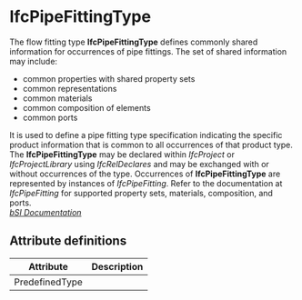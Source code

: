 IfcPipeFittingType
==================
The flow fitting type **IfcPipeFittingType** defines commonly shared
information for occurrences of pipe fittings. The set of shared information
may include:  
  
* common properties with shared property sets  
* common representations  
* common materials  
* common composition of elements  
* common ports  
  
It is used to define a pipe fitting type specification indicating the specific
product information that is common to all occurrences of that product type.
The **IfcPipeFittingType** may be declared within _IfcProject_ or
_IfcProjectLibrary_ using _IfcRelDeclares_ and may be exchanged with or
without occurrences of the type. Occurrences of **IfcPipeFittingType** are
represented by instances of _IfcPipeFitting_. Refer to the documentation at
_IfcPipeFitting_ for supported property sets, materials, composition, and
ports.  
[ _bSI
Documentation_](https://standards.buildingsmart.org/IFC/DEV/IFC4_2/FINAL/HTML/schema/ifchvacdomain/lexical/ifcpipefittingtype.htm)


Attribute definitions
---------------------
| Attribute      | Description   |
|----------------|---------------|
| PredefinedType |               |

